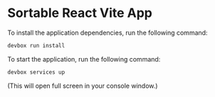 # Sortable React Vite App

To install the application dependencies, run the following command:
```bash
devbox run install
```

To start the application, run the following command:
```bash
devbox services up
```
(This will open full screen in your console window.)
